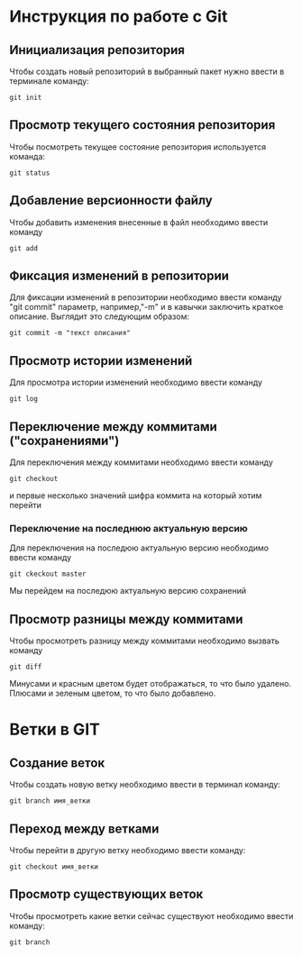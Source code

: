 # **Инструкция по работе с Git**

## Инициализация репозитория

Чтобы создать новый репозиторий в выбранный пакет нужно ввести в терминале команду:

    git init

## Просмотр текущего состояния репозитория

Чтобы посмотреть текущее состояние репозитория используется команда:

    git status

## Добавление версионности файлу 

Чтобы добавить изменения внесенные в файл необходимо ввести команду

    git add


## Фиксация изменений в репозитории

Для фиксации изменений в репозитории необходимо ввести команду "git commit" параметр, например,"-m" и в кавычки заключить краткое описание. Выглядит это следующим образом:

    git commit -m "текст описания"

## Просмотр истории изменений

Для просмотра истории изменений необходимо ввести команду

    git log

## Переключение между коммитами ("сохранениями")

Для переключения между коммитами необходимо ввести команду

    git checkout 
    
и первые несколько значений шифра коммита на который хотим перейти

### Переключение на последнюю актуальную версию

Для переключения на последюю актуальную версию необходимо ввести команду

    git ckeckout master

Мы перейдем на последюю актуальную версию сохранений

## Просмотр разницы между коммитами

Чтобы просмотреть разницу между коммитами необходимо вызвать команду 

    git diff

Минусами и красным цветом будет отображаться, то что было удалено.
Плюсами и зеленым цветом, то что было добавлено.

# **Ветки в GIT**

## Создание веток

Чтобы создать новую ветку необходимо ввести в терминал команду:

    git branch имя_ветки

## Переход между ветками

Чтобы перейти в другую ветку необходимо ввести команду:

    git checkout имя_ветки

## Просмотр существующих веток

Чтобы просмотреть какие ветки сейчас существуют необходимо ввести команду:

    git branch

